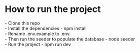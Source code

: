<h1>How to run the project</h1>
- Clone this repo<br>
- Install the dependencies - npm install<br>
- Rename .env.example to .env.<br>
- Then run the seeder to populate the database - node seeder<br>
- Run the project - npm run dev<br>